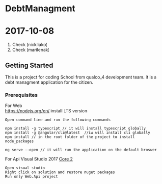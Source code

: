 # DebtManagment
# 2017-10-08

1. Check (nickliako)
2. Check (marilenak)

## Getting Started

This is a project for coding School from qualco_4 development team. It is a debt managment application
for the citizen.


### Prerequisites

For Web<br />
https://nodejs.org/en/ install LTS version

```
Open command line and run the following commands

npm install -g typescript // it will install typescript globally
npm install -g @angular/cli@latest  //iw will install cli globally
npm install // in the root folder of the project to install node_packages

ng serve --open // it will run the application on the default broswer
```

For Api
Visual Studio 2017 
[Core 2](https://www.microsoft.com/net/download/core)

```
Open visual studio
Right click on solution and restore nuget packages
Run only Web.Api project 
```


